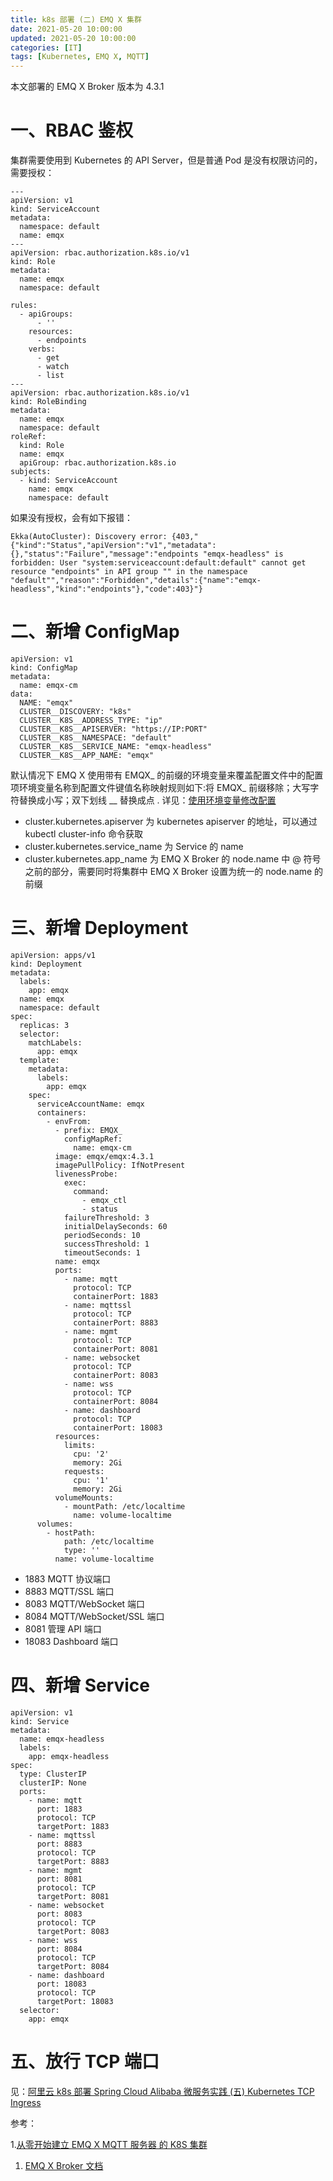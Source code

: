 ```yaml
---
title: k8s 部署 (二) EMQ X 集群
date: 2021-05-20 10:00:00
updated: 2021-05-20 10:00:00
categories: [IT]
tags: [Kubernetes, EMQ X, MQTT]
---
```


本文部署的 EMQ X Broker 版本为 4.3.1

# 一、RBAC 鉴权

集群需要使用到 Kubernetes 的 API Server，但是普通 Pod 是没有权限访问的，需要授权：

```
---
apiVersion: v1
kind: ServiceAccount
metadata:
  namespace: default
  name: emqx
---
apiVersion: rbac.authorization.k8s.io/v1
kind: Role
metadata:
  name: emqx
  namespace: default

rules:
  - apiGroups:
      - ''
    resources:
      - endpoints 
    verbs: 
      - get
      - watch
      - list
---
apiVersion: rbac.authorization.k8s.io/v1
kind: RoleBinding
metadata:
  name: emqx
  namespace: default
roleRef:
  kind: Role
  name: emqx
  apiGroup: rbac.authorization.k8s.io
subjects:
  - kind: ServiceAccount
    name: emqx
    namespace: default
```

如果没有授权，会有如下报错：

```
Ekka(AutoCluster): Discovery error: {403,"{"kind":"Status","apiVersion":"v1","metadata":{},"status":"Failure","message":"endpoints "emqx-headless" is forbidden: User "system:serviceaccount:default:default" cannot get resource "endpoints" in API group "" in the namespace "default"","reason":"Forbidden","details":{"name":"emqx-headless","kind":"endpoints"},"code":403}"}
```

# 二、新增 ConfigMap

```
apiVersion: v1
kind: ConfigMap
metadata:
  name: emqx-cm
data:
  NAME: "emqx"
  CLUSTER__DISCOVERY: "k8s"
  CLUSTER__K8S__ADDRESS_TYPE: "ip"
  CLUSTER__K8S__APISERVER: "https://IP:PORT"
  CLUSTER__K8S__NAMESPACE: "default"
  CLUSTER__K8S__SERVICE_NAME: "emqx-headless"
  CLUSTER__K8S__APP_NAME: "emqx"
```

默认情况下 EMQ X 使用带有 EMQX_ 的前缀的环境变量来覆盖配置文件中的配置项环境变量名称到配置文件键值名称映射规则如下:将 EMQX_ 前缀移除；大写字符替换成小写；双下划线 __ 替换成点 .  详见：[使用环境变量修改配置](https://docs.emqx.cn/broker/v4.3/configuration/environment-variable.html)

+ cluster.kubernetes.apiserver 为 kubernetes apiserver 的地址，可以通过 kubectl cluster-info 命令获取
+ cluster.kubernetes.service_name 为 Service 的 name
+ cluster.kubernetes.app_name 为 EMQ X Broker 的 node.name 中 @ 符号之前的部分，需要同时将集群中 EMQ X Broker 设置为统一的 node.name 的前缀

# 三、新增 Deployment

```
apiVersion: apps/v1
kind: Deployment
metadata:
  labels:
    app: emqx
  name: emqx
  namespace: default
spec:
  replicas: 3
  selector:
    matchLabels:
      app: emqx
  template:
    metadata:
      labels:
        app: emqx
    spec:
      serviceAccountName: emqx
      containers:
        - envFrom:
          - prefix: EMQX_
            configMapRef: 
              name: emqx-cm            
          image: emqx/emqx:4.3.1
          imagePullPolicy: IfNotPresent  
          livenessProbe:
            exec:
              command:
                - emqx_ctl
                - status
            failureThreshold: 3
            initialDelaySeconds: 60
            periodSeconds: 10
            successThreshold: 1
            timeoutSeconds: 1          
          name: emqx
          ports:
            - name: mqtt
              protocol: TCP
              containerPort: 1883
            - name: mqttssl
              protocol: TCP
              containerPort: 8883
            - name: mgmt
              protocol: TCP
              containerPort: 8081
            - name: websocket
              protocol: TCP
              containerPort: 8083
            - name: wss
              protocol: TCP
              containerPort: 8084
            - name: dashboard
              protocol: TCP
              containerPort: 18083  
          resources:
            limits:
              cpu: '2'
              memory: 2Gi
            requests:
              cpu: '1'
              memory: 2Gi
          volumeMounts:
            - mountPath: /etc/localtime
              name: volume-localtime
      volumes:
        - hostPath:
            path: /etc/localtime
            type: ''
          name: volume-localtime
```

+ 1883	MQTT 协议端口
+ 8883	MQTT/SSL 端口
+ 8083	MQTT/WebSocket 端口
+ 8084	MQTT/WebSocket/SSL 端口
+ 8081	管理 API 端口
+ 18083	Dashboard 端口

# 四、新增 Service

```
apiVersion: v1
kind: Service
metadata:
  name: emqx-headless
  labels:
    app: emqx-headless
spec:
  type: ClusterIP
  clusterIP: None
  ports:
    - name: mqtt
      port: 1883
      protocol: TCP
      targetPort: 1883
    - name: mqttssl
      port: 8883
      protocol: TCP
      targetPort: 8883
    - name: mgmt
      port: 8081
      protocol: TCP
      targetPort: 8081
    - name: websocket
      port: 8083
      protocol: TCP
      targetPort: 8083
    - name: wss
      port: 8084
      protocol: TCP
      targetPort: 8084
    - name: dashboard
      port: 18083
      protocol: TCP
      targetPort: 18083      
  selector:
    app: emqx
```

# 五、放行 TCP 端口

见：[阿里云 k8s 部署 Spring Cloud Alibaba 微服务实践 (五) Kubernetes TCP Ingress](https://www.cnblogs.com/victorbu/p/14780037.html)

参考：

1.[从零开始建立 EMQ X MQTT 服务器 的 K8S 集群](https://zhuanlan.zhihu.com/p/148734253)
1. [EMQ X Broker 文档](https://docs.emqx.cn/broker/v4.3/)